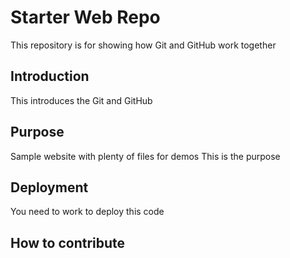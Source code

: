 # Starter Web Repo

This repository is for showing how Git and GitHub work
together

## Introduction

This introduces the Git and GitHub

## Purpose

Sample website with plenty of files for demos
This is the purpose

## Deployment

You need to work to deploy this code

## How to contribute